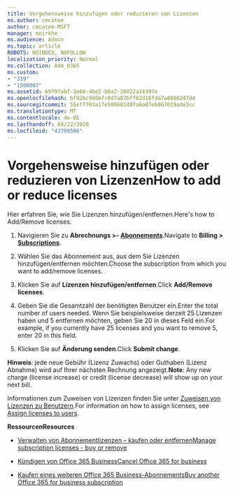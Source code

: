 ```yaml
---
title: Vorgehensweise hinzufügen oder reduzieren von Lizenzen
ms.author: cmcatee
author: cmcatee-MSFT
manager: mnirkhe
ms.audience: Admin
ms.topic: article
ROBOTS: NOINDEX, NOFOLLOW
localization_priority: Normal
ms.collection: Adm_O365
ms.custom:
- "319"
- "1500007"
ms.assetid: 69797abf-3e60-4be2-b0a7-26022a14397e
ms.openlocfilehash: bf92bc9d6bfc8d7a07bff02d18fda7a8800247d4
ms.sourcegitcommit: 55eff703a17e500681d8fa6a87eb067019ade3cc
ms.translationtype: MT
ms.contentlocale: de-DE
ms.lasthandoff: 04/22/2020
ms.locfileid: "43709586"
---
```

# <a name="how-to-add-or-reduce-licenses"></a><span data-ttu-id="651b0-102">Vorgehensweise hinzufügen oder reduzieren von Lizenzen</span><span class="sxs-lookup"><span data-stu-id="651b0-102">How to add or reduce licenses</span></span>

<span data-ttu-id="651b0-103">Hier erfahren Sie, wie Sie Lizenzen hinzufügen/entfernen.</span><span class="sxs-lookup"><span data-stu-id="651b0-103">Here's how to Add/Remove licenses.</span></span>
  
1. <span data-ttu-id="651b0-104">Navigieren Sie zu **Abrechnungs >- [Abonnements](https://portal.office.com/adminportal/home#/subscriptions)**.</span><span class="sxs-lookup"><span data-stu-id="651b0-104">Navigate to **Billing > [Subscriptions](https://portal.office.com/adminportal/home#/subscriptions)**.</span></span>

2. <span data-ttu-id="651b0-105">Wählen Sie das Abonnement aus, aus dem Sie Lizenzen hinzufügen/entfernen möchten.</span><span class="sxs-lookup"><span data-stu-id="651b0-105">Choose the subscription from which you want to add/remove licenses.</span></span>

3. <span data-ttu-id="651b0-106">Klicken Sie auf **Lizenzen hinzufügen/entfernen**.</span><span class="sxs-lookup"><span data-stu-id="651b0-106">Click **Add/Remove licenses**.</span></span>

4. <span data-ttu-id="651b0-107">Geben Sie die Gesamtzahl der benötigten Benutzer ein.</span><span class="sxs-lookup"><span data-stu-id="651b0-107">Enter the total number of users needed.</span></span> <span data-ttu-id="651b0-108">Wenn Sie beispielsweise derzeit 25 Lizenzen haben und 5 entfernen möchten, geben Sie 20 in dieses Feld ein.</span><span class="sxs-lookup"><span data-stu-id="651b0-108">For example, if you currently have 25 licenses and you want to remove 5, enter 20 in this field.</span></span>

5. <span data-ttu-id="651b0-109">Klicken Sie auf **Änderung senden**.</span><span class="sxs-lookup"><span data-stu-id="651b0-109">Click **Submit change**.</span></span>

<span data-ttu-id="651b0-110">**Hinweis**: jede neue Gebühr (Lizenz Zuwachs) oder Guthaben (Lizenz Abnahme) wird auf Ihrer nächsten Rechnung angezeigt.</span><span class="sxs-lookup"><span data-stu-id="651b0-110">**Note**: Any new charge (license increase) or credit (license decrease) will show up on your next bill.</span></span>

<span data-ttu-id="651b0-111">Informationen zum Zuweisen von Lizenzen finden Sie unter [Zuweisen von Lizenzen zu Benutzern](https://docs.microsoft.com/microsoft-365/admin/manage/assign-licenses-to-users).</span><span class="sxs-lookup"><span data-stu-id="651b0-111">For information on how to assign licenses, see [Assign licenses to users](https://docs.microsoft.com/microsoft-365/admin/manage/assign-licenses-to-users).</span></span>

 <span data-ttu-id="651b0-112">**Ressourcen**</span><span class="sxs-lookup"><span data-stu-id="651b0-112">**Resources**</span></span>
  
- [<span data-ttu-id="651b0-113">Verwalten von Abonnementlizenzen – kaufen oder entfernen</span><span class="sxs-lookup"><span data-stu-id="651b0-113">Manage subscription licenses - buy or remove</span></span>](https://docs.microsoft.com/microsoft-365/commerce/licenses/buy-licenses)

- [<span data-ttu-id="651b0-114">Kündigen von Office 365 Business</span><span class="sxs-lookup"><span data-stu-id="651b0-114">Cancel Office 365 for business</span></span>](https://support.office.com/article/Cancel-Office-365-for-business-b1bc0bef-4608-4601-813a-cdd9f746709a)

- [<span data-ttu-id="651b0-115">Kaufen eines weiteren Office 365 Business-Abonnements</span><span class="sxs-lookup"><span data-stu-id="651b0-115">Buy another Office 365 for business subscription</span></span>](https://support.office.com/article/Buy-another-Office-365-for-business-subscription-fab3b86c-3359-4042-8692-5d4dc7550b7c)
